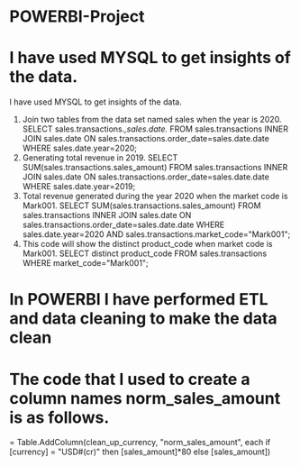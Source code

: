 # POWERBI-Project
# I have used MYSQL to get insights of the data.
I have used MYSQL to get insights of the data.
1. Join two tables from the data set named sales when the year is 2020.
SELECT sales.transactions.*,sales.date.*
FROM sales.transactions INNER JOIN sales.date ON sales.transactions.order_date=sales.date.date
WHERE sales.date.year=2020;
2.  Generating total revenue in 2019.
SELECT SUM(sales.transactions.sales_amount) FROM sales.transactions INNER JOIN sales.date ON sales.transactions.order_date=sales.date.date
WHERE sales.date.year=2019;
3. Total revenue generated during the year 2020 when the market code is Mark001.
SELECT SUM(sales.transactions.sales_amount) FROM sales.transactions INNER JOIN sales.date ON sales.transactions.order_date=sales.date.date
WHERE sales.date.year=2020 AND sales.transactions.market_code="Mark001";
4. This code will show the distinct product_code when market code is Mark001.
SELECT distinct product_code FROM sales.transactions WHERE market_code="Mark001";
# In POWERBI I have performed ETL and data cleaning to make the data clean
# The code that I used to create a column names norm_sales_amount is as follows.
= Table.AddColumn(clean_up_currency, "norm_sales_amount", each if [currency] = "USD#(cr)" then [sales_amount]*80 else [sales_amount])
